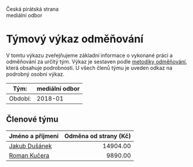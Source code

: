 Česká pirátská strana  
mediální odbor

Týmový výkaz odměňování
===========================

V tomtu výkazu zveřejňujeme základní informace o vykonané práci a odměňování
za určitý tým. Výkaz je sestaven podle [metodiky odměňování][metodika],
která obsahuje podrobnosti. U všech členů týmu je uveden odkaz na podrobný osobní výkaz.

Tým:                     | mediální odbor
-----------------------  | --------------------
Období:                  | 2018-01

Členové týmu
--------------

| Jméno a příjmení                |   Odměna od strany (Kč) |
|:--------------------------------|------------------------:|
| [Jakub Dušánek](jakub-dusanek/) |                14904.00 |
| [Roman Kučera](roman-kucera/)   |                 9890.00 |


[metodika]: https://redmine.pirati.cz/projects/po/wiki/Odmenovani
